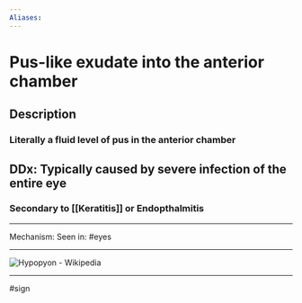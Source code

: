```yaml
---
Aliases:
---
```

# Pus-like exudate into the anterior chamber
## Description
### Literally a fluid level of pus in the anterior chamber
## DDx: Typically caused by severe infection of the entire eye
### Secondary to [[Keratitis]] or Endopthalmitis

---
Mechanism:
Seen in: #eyes 

---
![Hypopyon - Wikipedia](https://upload.wikimedia.org/wikipedia/commons/a/a0/Hypopyon.jpg)

---
#sign 